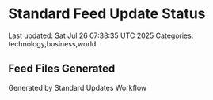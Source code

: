 # Standard Feed Update Status
Last updated: Sat Jul 26 07:38:35 UTC 2025
Categories: technology,business,world

## Feed Files Generated

Generated by Standard Updates Workflow
